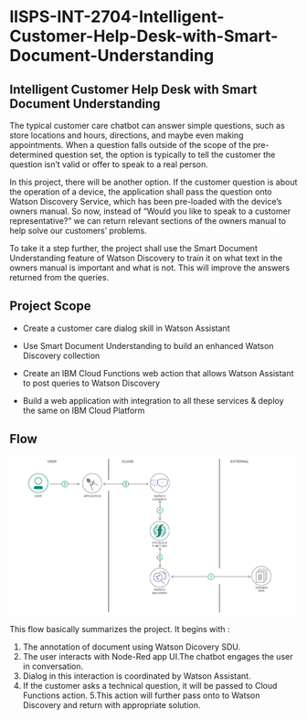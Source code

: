 # llSPS-INT-2704-Intelligent-Customer-Help-Desk-with-Smart-Document-Understanding
## Intelligent Customer Help Desk with Smart Document Understanding

The typical customer care chatbot can answer simple questions, such as store locations and hours, directions, and maybe even making appointments. When a question falls outside of the scope of the pre-determined question set, the option is typically to tell the customer the question isn’t valid or offer to speak to a real person.

In this project, there will be another option. If the customer question is about the operation of a device, the application shall pass the question onto Watson Discovery Service, which has been pre-loaded with the device’s owners manual. So now, instead of “Would you like to speak to a customer representative?” we can return relevant sections of the owners manual to help solve our customers’ problems.

To take it a step further, the project shall use the Smart Document Understanding feature of Watson Discovery to train it on what text in the owners manual is important and what is not. This will improve the answers returned from the queries.

## Project Scope

   - Create a customer care dialog skill in Watson Assistant

   - Use Smart Document Understanding to build an enhanced Watson Discovery collection

   - Create an IBM Cloud Functions web action that allows Watson Assistant to post queries to Watson Discovery

   - Build a web application with integration to all these services & deploy the same on IBM Cloud Platform
    
 
 ## Flow
 ![Image description](https://github.com/IBM/watson-discovery-sdu-with-assistant/blob/master/doc/source/images/architecture.png)
 
 This flow basically summarizes the project. It begins with :
 
1. The annotation of document using Watson Dicovery SDU.
2. The user interacts with Node-Red app UI.The chatbot engages the user in conversation.
3. Dialog in this interaction is coordinated by Watson Assistant.
4. If the customer asks a technical question, it will be passed to Cloud Functions action.
5.This action will further pass onto to Watson Discovery and return with appropriate solution.

